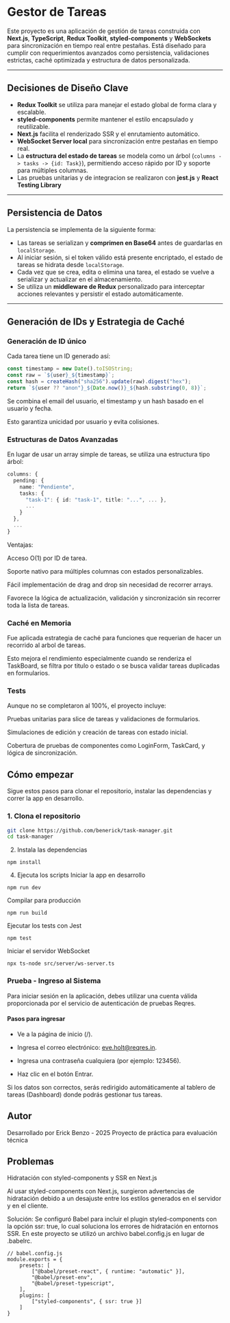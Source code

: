 # Gestor de Tareas

Este proyecto es una aplicación de gestión de tareas construida con **Next.js**, **TypeScript**, **Redux Toolkit**, **styled-components** y **WebSockets** para sincronización en tiempo real entre pestañas. Está diseñado para cumplir con requerimientos avanzados como persistencia, validaciones estrictas, caché optimizada y estructura de datos personalizada.

---

## Decisiones de Diseño Clave

- **Redux Toolkit** se utiliza para manejar el estado global de forma clara y escalable.
- **styled-components** permite mantener el estilo encapsulado y reutilizable.
- **Next.js** facilita el renderizado SSR y el enrutamiento automático.
- **WebSocket Server local** para sincronización entre pestañas en tiempo real.
- La **estructura del estado de tareas** se modela como un árbol (`columns -> tasks -> {id: Task}`), permitiendo acceso rápido por ID y soporte para múltiples columnas.
- Las pruebas unitarias y de integracion se realizaron con **jest.js** y **React Testing Library**

---

## Persistencia de Datos

La persistencia se implementa de la siguiente forma:

- Las tareas se serializan y **comprimen en Base64** antes de guardarlas en `localStorage`.
- Al iniciar sesión, si el token válido está presente encriptado, el estado de tareas se hidrata desde `localStorage`.
- Cada vez que se crea, edita o elimina una tarea, el estado se vuelve a serializar y actualizar en el almacenamiento.
- Se utiliza un **middleware de Redux** personalizado para interceptar acciones relevantes y persistir el estado automáticamente.

---

## Generación de IDs y Estrategia de Caché

### Generación de ID único

Cada tarea tiene un ID generado así:

```ts
const timestamp = new Date().toISOString;
const raw = `${user}_${timestamp}`;
const hash = createHash("sha256").update(raw).digest("hex");
return `${user ?? "anon"}_${Date.now()}_${hash.substring(0, 8)}`;
```

Se combina el email del usuario, el timestamp y un hash basado en el usuario y fecha.

Esto garantiza unicidad por usuario y evita colisiones.

### Estructuras de Datos Avanzadas
En lugar de usar un array simple de tareas, se utiliza una estructura tipo árbol:

```ts
columns: {
  pending: {
    name: "Pendiente",
    tasks: {
      "task-1": { id: "task-1", title: "...", ... },
      ...
    }
  },
  ...
}
```
Ventajas:

Acceso O(1) por ID de tarea.

Soporte nativo para múltiples columnas con estados personalizables.

Fácil implementación de drag and drop sin necesidad de recorrer arrays.

Favorece la lógica de actualización, validación y sincronización sin recorrer toda la lista de tareas.

### Caché en Memoria

Fue aplicada estrategia de caché para funciones que requerian de hacer un recorrido al arbol de tareas.

Esto mejora el rendimiento especialmente cuando se renderiza el TaskBoard, se filtra por titulo o estado o se busca validar tareas duplicadas en formularios.

### Tests
Aunque no se completaron al 100%, el proyecto incluye:

Pruebas unitarias para slice de tareas y validaciones de formularios.

Simulaciones de edición y creación de tareas con estado inicial.

Cobertura de pruebas de componentes como LoginForm, TaskCard, y lógica de sincronización.

## Cómo empezar

Sigue estos pasos para clonar el repositorio, instalar las dependencias y correr la app en desarrollo.

### 1. Clona el repositorio

```bash
git clone https://github.com/benerick/task-manager.git
cd task-manager
```
2. Instala las dependencias
```
npm install
```
4. Ejecuta los scripts
Iniciar la app en desarrollo
```
npm run dev
```
Compilar para producción
```
npm run build
```
Ejecutar los tests con Jest
```
npm test
```
Iniciar el servidor WebSocket
```
npx ts-node src/server/ws-server.ts
```

### Prueba - Ingreso al Sistema
Para iniciar sesión en la aplicación, debes utilizar una cuenta válida proporcionada por el servicio de autenticación de pruebas Reqres.

#### Pasos para ingresar
- Ve a la página de inicio (/).

- Ingresa el correo electrónico: eve.holt@reqres.in.

- Ingresa una contraseña cualquiera (por ejemplo: 123456).

- Haz clic en el botón Entrar.

Si los datos son correctos, serás redirigido automáticamente al tablero de tareas (Dashboard) donde podrás gestionar tus tareas.

## Autor
Desarrollado por Erick Benzo - 2025
Proyecto de práctica para evaluación técnica

## Problemas 
Hidratación con styled-components y SSR en Next.js

Al usar styled-components con Next.js, surgieron advertencias de hidratación debido a un desajuste entre los estilos generados en el servidor y en el cliente.

Solución:
Se configuró Babel para incluir el plugin styled-components con la opción ssr: true, lo cual soluciona los errores de hidratación en entornos SSR. En este proyecto se utilizó un archivo babel.config.js en lugar de .babelrc.

```
// babel.config.js
module.exports = {
    presets: [
        ["@babel/preset-react", { runtime: "automatic" }],
        "@babel/preset-env",
        "@babel/preset-typescript",
    ],
    plugins: [
        ["styled-components", { ssr: true }]
    ]
}
```


